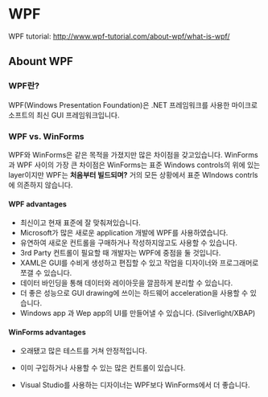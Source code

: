 WPF
===

WPF tutorial: http://www.wpf-tutorial.com/about-wpf/what-is-wpf/

Abount WPF
----------

### WPF란?

WPF(Windows Presentation Foundation)은 .NET 프레임워크를 사용한 마이크로소프트의 최신 GUI 프레임워크입니다.

### WPF vs. WinForms

WPF와 WinForms은 같은 목적을 가졌지만 많은 차이점을 갖고있습니다. WinForms과 WPF 사이의 가장 큰 차이점은 WinForms는 표준 Windows controls의 위에 있는 layer이지만 WPF는 **처음부터 빌드되며?** 거의 모든 상황에서 표준 WIndows contrls에 의존하지 않습니다.

#### WPF advantages

-	최신이고 현재 표준에 잘 맞춰져있습니다.
-	Microsoft가 많은 새로운 application 개발에 WPF를 사용하였습니다.
-	유연하여 새로운 컨트롤을 구매하거나 작성하지않고도 사용할 수 있습니다.
-	3rd Party 컨트롤이 필요할 때 개발자는 WPF에 중점을 둘 것입니다.
-	XAML은 GUI를 수비게 생성하고 편집할 수 있고 작업을 디자이너와 프로그래머로 쪼갤 수 있습니다.
-	데이터 바인딩을 통해 데이터와 레이아웃을 깔끔하게 분리할 수 있습니다.
-	더 좋은 성능으로 GUI drawing에 쓰이는 하드웨어 acceleration을 사용할 수 있습니다.
-	Windows app 과 Wep app의 UI를 만들어낼 수 있습니다. (Silverlight/XBAP)

#### WinForms advantages

-	오래됐고 많은 테스트를 거쳐 안정적입니다.

-	이미 구입하거나 사용할 수 있는 많은 컨트롤이 있습니다.

-	Visual Studio를 사용하는 디자이너는 WPF보다 WinForms에서 더 좋습니다.
